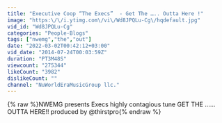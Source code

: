```yaml
---
title: "Executive Coop “The Execs”  - Get The ….. Outta Here !"
image: "https:\/\/i.ytimg.com\/vi\/Wd8JPQLu-Cg\/hqdefault.jpg"
vid_id: "Wd8JPQLu-Cg"
categories: "People-Blogs"
tags: ["nwemg","the","out"]
date: "2022-03-02T00:42:12+03:00"
vid_date: "2014-07-24T00:03:59Z"
duration: "PT3M48S"
viewcount: "275344"
likeCount: "3982"
dislikeCount: ""
channel: "NuWorldEraMusicGroup llc."
---
```

{% raw %}NWEMG presents Execs highly contagious tune GET THE …… OUTTA HERE!! produced by @thirstpro{% endraw %}

